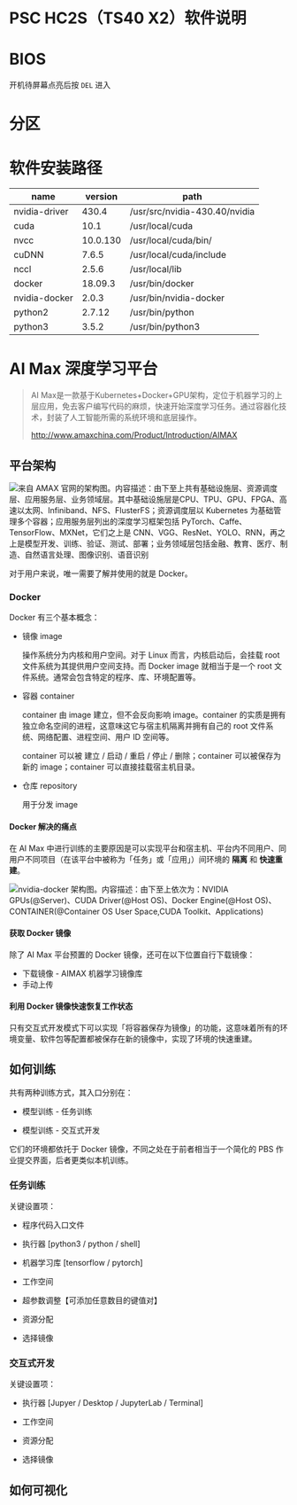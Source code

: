 # PSC HC2S（TS40 X2）软件说明


# BIOS

开机待屏幕点亮后按 `DEL` 进入

# 分区



# 软件安装路径

| name          | version  | path                          |
| ------------- | -------- | ----------------------------- |
| nvidia-driver | 430.4    | /usr/src/nvidia-430.40/nvidia |
| cuda          | 10.1     | /usr/local/cuda               |
| nvcc          | 10.0.130 | /usr/local/cuda/bin/          |
| cuDNN         | 7.6.5    | /usr/local/cuda/include       |
| nccl          | 2.5.6    | /usr/local/lib                |
| docker        | 18.09.3  | /usr/bin/docker               |
| nvidia-docker | 2.0.3    | /usr/bin/nvidia-docker        |
| python2       | 2.7.12   | /usr/bin/python               |
| python3       | 3.5.2    | /usr/bin/python3              |




# AI Max 深度学习平台

> AI Max是一款基于Kubernetes+Docker+GPU架构，定位于机器学习的上层应用，免去客户编写代码的麻烦，快速开始深度学习任务。通过容器化技术，封装了人工智能所需的系统环境和底层操作。
>
> http://www.amaxchina.com/Product/Introduction/AIMAX

## 平台架构

![来自 AMAX 官网的架构图。内容描述：由下至上共有基础设施层、资源调度层、应用服务层、业务领域层。其中基础设施层是CPU、TPU、GPU、FPGA、高速以太网、Infiniband、NFS、FlusterFS；资源调度层以 Kubernetes 为基础管理多个容器；应用服务层列出的深度学习框架包括 PyTorch、Caffe、TensorFlow、MXNet，它们之上是 CNN、VGG、ResNet、YOLO、RNN，再之上是模型开发、训练、验证、测试、部署；业务领域层包括金融、教育、医疗、制造、自然语言处理、图像识别、语音识别](https://image.assets.xuchunqiu.com/img/2023/09/1bY0vP.png)

对于用户来说，唯一需要了解并使用的就是 Docker。

### Docker

Docker 有三个基本概念：

- 镜像 image

  操作系统分为内核和用户空间。对于 Linux 而言，内核启动后，会挂载 root 文件系统为其提供用户空间支持。而 Docker image 就相当于是一个 root 文件系统。通常会包含特定的程序、库、环境配置等。

- 容器 container

  container 由 image 建立，但不会反向影响 image。container 的实质是拥有独立命名空间的进程，这意味这它与宿主机隔离并拥有自己的 root 文件系统、网络配置、进程空间、用户 ID 空间等。
  
  container 可以被 建立 / 启动 / 重启 / 停止 / 删除；container 可以被保存为新的 image；container 可以直接挂载宿主机目录。

- 仓库 repository

  用于分发 image

#### Docker 解决的痛点

在 AI Max 中进行训练的主要原因是可以实现平台和宿主机、平台内不同用户、同用户不同项目（在该平台中被称为「任务」或「应用」）间环境的 **隔离** 和 **快速重建**。

![nvidia-docker 架构图。内容描述：由下至上依次为：NVIDIA GPUs(@Server)、CUDA Driver(@Host OS)、Docker Engine(@Host OS)、CONTAINER(@Container OS User Space,CUDA Toolkit、Applications)](https://image.assets.xuchunqiu.com/img/2023/09/saJJOo.png)

#### 获取 Docker 镜像

除了 AI Max 平台预置的 Docker 镜像，还可在以下位置自行下载镜像：

- 下载镜像 - AIMAX 机器学习镜像库
- 手动上传

#### 利用 Docker 镜像快速恢复工作状态

只有交互式开发模式下可以实现「将容器保存为镜像」的功能，这意味着所有的环境变量、软件包等配置都被保存在新的镜像中，实现了环境的快速重建。

## 如何训练

共有两种训练方式，其入口分别在：

- 模型训练 - 任务训练

- 模型训练 - 交互式开发

它们的环境都依托于 Docker 镜像，不同之处在于前者相当于一个简化的 PBS 作业提交界面，后者更类似本机训练。

### 任务训练

关键设置项：

- 程序代码入口文件

- 执行器 [python3 / python / shell]

- 机器学习库 [tensorflow / pytorch]

- 工作空间

- 超参数调整【可添加任意数目的键值对】

- 资源分配

- 选择镜像

### 交互式开发

关键设置项：

- 执行器 [Jupyer / Desktop / JupyterLab / Terminal]

- 工作空间

- 资源分配

- 选择镜像


## 如何可视化


